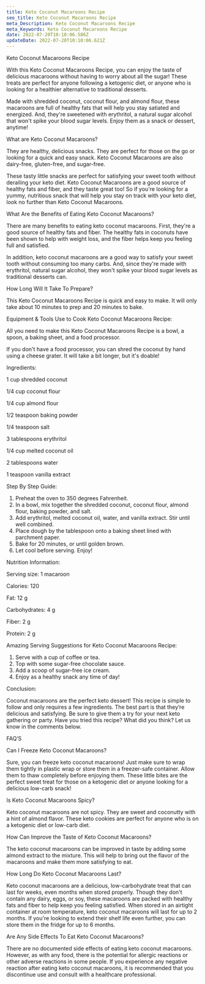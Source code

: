 ```yaml
---
title: Keto Coconut Macaroons Recipe
seo_title: Keto Coconut Macaroons Recipe
meta_Description: Keto Coconut Macaroons Recipe
meta_Keywords: Keto Coconut Macaroons Recipe
date: 2022-07-20T10:10:06.586Z
updateDate: 2022-07-20T10:10:06.621Z
---
```

Keto Coconut Macaroons Recipe

With this Keto Coconut Macaroons Recipe, you can enjoy the taste of delicious macaroons without having to worry about all the sugar! These treats are perfect for anyone following a ketogenic diet, or anyone who is looking for a healthier alternative to traditional desserts. 

Made with shredded coconut, coconut flour, and almond flour, these macaroons are full of healthy fats that will help you stay satiated and energized. And, they're sweetened with erythritol, a natural sugar alcohol that won't spike your blood sugar levels. Enjoy them as a snack or dessert, anytime!

What are Keto Coconut Macaroons?

They are healthy, delicious snacks. They are perfect for those on the go or looking for a quick and easy snack. Keto Coconut Macaroons are also dairy-free, gluten-free, and sugar-free.

These tasty little snacks are perfect for satisfying your sweet tooth without derailing your keto diet. Keto Coconut Macaroons are a good source of healthy fats and fiber, and they taste great too! So if you're looking for a yummy, nutritious snack that will help you stay on track with your keto diet, look no further than Keto Coconut Macaroons.

What Are the Benefits of Eating Keto Coconut Macaroons?

There are many benefits to eating keto coconut macaroons. First, they're a good source of healthy fats and fiber. The healthy fats in coconuts have been shown to help with weight loss, and the fiber helps keep you feeling full and satisfied.

In addition, keto coconut macaroons are a good way to satisfy your sweet tooth without consuming too many carbs. And, since they're made with erythritol, natural sugar alcohol, they won't spike your blood sugar levels as traditional desserts can.

How Long Will It Take To Prepare?

This Keto Coconut Macaroons Recipe is quick and easy to make. It will only take about 10 minutes to prep and 20 minutes to bake.

Equipment & Tools Use to Cook Keto Coconut Macaroons Recipe:

All you need to make this Keto Coconut Macaroons Recipe is a bowl, a spoon, a baking sheet, and a food processor.

If you don't have a food processor, you can shred the coconut by hand using a cheese grater. It will take a bit longer, but it's doable!

Ingredients:

1 cup shredded coconut

1/4 cup coconut flour

1/4 cup almond flour

1/2 teaspoon baking powder

1/4 teaspoon salt

3 tablespoons erythritol

1/4 cup melted coconut oil

2 tablespoons water

1 teaspoon vanilla extract

Step By Step Guide:

1. Preheat the oven to 350 degrees Fahrenheit.
2. In a bowl, mix together the shredded coconut, coconut flour, almond flour, baking powder, and salt.
3. Add erythritol, melted coconut oil, water, and vanilla extract. Stir until well combined.
4. Place dough by the tablespoon onto a baking sheet lined with parchment paper.
5. Bake for 20 minutes, or until golden brown.
6. Let cool before serving. Enjoy!

Nutrition Information:

Serving size: 1 macaroon

Calories: 120

Fat: 12 g

Carbohydrates: 4 g

Fiber: 2 g

Protein: 2 g 

Amazing Serving Suggestions for Keto Coconut Macaroons Recipe:

1. Serve with a cup of coffee or tea.
2. Top with some sugar-free chocolate sauce.
3. Add a scoop of sugar-free ice cream.
4. Enjoy as a healthy snack any time of day!

Conclusion:

Coconut macaroons are the perfect keto dessert! This recipe is simple to follow and only requires a few ingredients. The best part is that they’re delicious and satisfying. Be sure to give them a try for your next keto gathering or party. Have you tried this recipe? What did you think? Let us know in the comments below.

FAQ’S

Can I Freeze Keto Coconut Macaroons?

Sure, you can freeze keto coconut macaroons! Just make sure to wrap them tightly in plastic wrap or store them in a freezer-safe container. Allow them to thaw completely before enjoying them. These little bites are the perfect sweet treat for those on a ketogenic diet or anyone looking for a delicious low-carb snack!

Is Keto Coconut Macaroons Spicy?

Keto coconut macaroons are not spicy. They are sweet and coconutty with a hint of almond flavor. These keto cookies are perfect for anyone who is on a ketogenic diet or low-carb diet.

How Can Improve the Taste of Keto Coconut Macaroons?

The keto coconut macaroons can be improved in taste by adding some almond extract to the mixture. This will help to bring out the flavor of the macaroons and make them more satisfying to eat.

How Long Do Keto Coconut Macaroons Last?

Keto coconut macaroons are a delicious, low-carbohydrate treat that can last for weeks, even months when stored properly. Though they don't contain any dairy, eggs, or soy, these macaroons are packed with healthy fats and fiber to help keep you feeling satisfied. When stored in an airtight container at room temperature, keto coconut macaroons will last for up to 2 months. If you're looking to extend their shelf life even further, you can store them in the fridge for up to 6 months.

Are Any Side Effects To Eat Keto Coconut Macaroons?

There are no documented side effects of eating keto coconut macaroons. However, as with any food, there is the potential for allergic reactions or other adverse reactions in some people. If you experience any negative reaction after eating keto coconut macaroons, it is recommended that you discontinue use and consult with a healthcare professional.